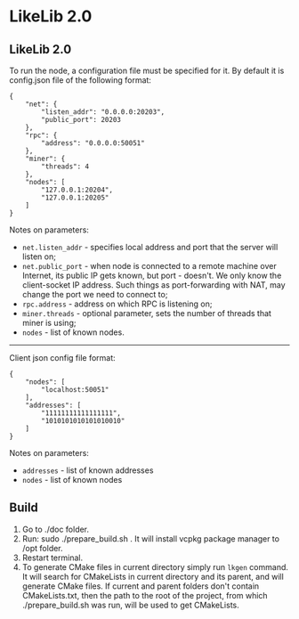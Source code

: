 # LikeLib 2.0
## LikeLib 2.0

To run the node, a configuration file must be specified for it.
By default it is config.json file of the following format:

```
{
    "net": {
        "listen_addr": "0.0.0.0:20203",
        "public_port": 20203
    },
    "rpc": {
        "address": "0.0.0.0:50051"
    },
    "miner": {
        "threads": 4
    },
    "nodes": [
        "127.0.0.1:20204",
        "127.0.0.1:20205"
    ]
}
```

Notes on parameters:
* `net.listen_addr` - specifies local address and port that the server will listen on;
* `net.public_port` - when node is connected to a remote machine over Internet, its 
public IP gets known, but port - doesn't. We only know the client-socket IP address.
Such things as port-forwarding with NAT, may change the port we need to connect to;
* `rpc.address` - address on which RPC is listening on;
* `miner.threads` - optional parameter, sets the number of threads that miner is using;
* `nodes` - list of known nodes.

---

Client json config file format:

```
{
    "nodes": [
        "localhost:50051"
    ],
    "addresses": [
        "11111111111111111",
        "1010101010101010010"
    ]
}
```

Notes on parameters:
* `addresses` - list of known addresses
* `nodes` - list of known nodes

## Build
1. Go to ./doc folder.
2. Run: sudo ./prepare_build.sh . It will install vcpkg package manager to /opt folder.
3. Restart terminal.
4. To generate CMake files in current directory simply run `lkgen` command. It will
search for CMakeLists in current directory and its parent, and will generate CMake
files. If current and parent folders don't contain CMakeLists.txt, then the path to
the root of the project, from which ./prepare_build.sh was run, will be used to
get CMakeLists.
